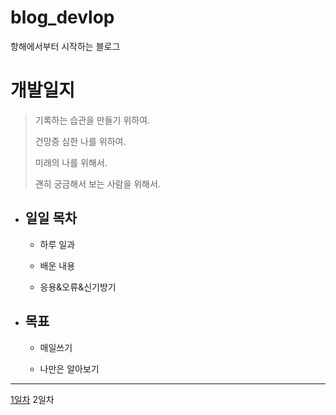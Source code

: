# blog_devlop
항해에서부터 시작하는 블로그

개발일지
=======
>기록하는 습관을 만들기 위하여.
>
>건망증 심한 나를 위하여.
>
>미래의 나를 위해서.
>
>괜히 궁금해서 보는 사람을 위해서.

+ ## 일일 목차

  + 하루 일과

  + 배운 내용

  + 응용&오류&신기방기

+ ## 목표
  
   + 매일쓰기
   
   + 나만은 알아보기
   
---------------------------------
<a href='https://github.com/cesdea/blog_devlop/blob/main/1days.md'>1일차</a> 2일차

